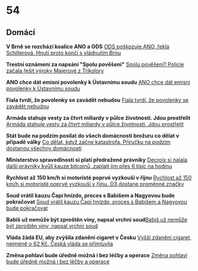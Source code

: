 # 54

## Domácí

**V Brně se rozchází koalice ANO a ODS** [ODS poškozuje ANO, řekla Schillerová. Hnutí proto končí s vládnutím Brnu](https://www.seznamzpravy.cz/clanek/domaci-zivot-v-cesku-ods-poskozuje-ano-rekla-schillerova-hnuti-proto-konci-s-vladnutim-brnu-279227)

**Trestní oznámení za napsání "Spolu pověšeni"** [Spolu pověšeni? Policie začala řešit výroky Majerové z Trikolory](https://www.novinky.cz/clanek/domaci-spolu-poveseni-sarapatka-podava-na-majerovou-trestni-oznameni-40526048)

**ANO chce dát emisní povolenky k Ústavnímu soudu** [ANO chce dát emisní povolenky k Ústavnímu soudu](https://www.echo24.cz/a/HnUrB/zpravy-domov-ano-emisni-povlenky-ustavni-soud)

**Fiala tvrdí, že povolenky se zavádět nebudou** [Fiala tvrdí, že povolenky se zavádět nebudou](https://x.com/P_Fiala/status/1937855579067965948)

**Armáda stahuje vesty za čtvrt miliardy v půlce životnosti. Jdou prostřelit** [Armáda stahuje vesty za čtvrt miliardy v půlce životnosti. Jdou prostřelit](https://www.novinky.cz/clanek/domaci-armada-stahuje-vesty-za-ctvrt-miliardy-v-pulce-zivotnosti-jdou-prostrelit-40526421)

**Stát bude na podzim posílat do všech domácností brožuru co dělat v případě války** [Co dělat, když začne katastrofa. Příručku na podzim dostanou všechny domácnosti](https://www.idnes.cz/zpravy/domaci/ministerstvo-vnitra-hasici-prirucka-koncept-72-hodin.A250620_143135_domaci_vank)

**Ministerstvo spravedlnosti si platí předražené právníky** [Decroix si najala další právníky kvůli kauze bitcoinů, zaplatí jim přes 6 tisíc na hodinu](https://www.idnes.cz/zpravy/domaci/ministerstvo-spravedlnosti-bitcoiny-advokatni-kancelar.A250621_102816_domaci_hovo)

**Rychlost až 150 km/h si motoristé poprvé vyzkouší v říjnu** [Rychlost až 150 km/h si motoristé poprvé vyzkouší v říjnu. D3 dostane proměnné značky](https://zdopravy.cz/rychlost-az-150-km-h-si-motoriste-poprve-vyzkousi-v-rijnu-d3-dostane-promenne-znacky-249067/)

**Soud vrátil kauzu Čapí hnízdo, proces s Babišem a Nagyovou bude pokračovat** [Soud vrátil kauzu Čapí hnízdo, proces s Babišem a Nagyovou bude pokračovat](https://www.idnes.cz/zpravy/domaci/capi-hnizdo-andrej-babis-odvolaci-soud-zaverecne-reci.A250620_102922_domaci_chtl)

**Babiš už nemůže být zproštěn viny, napsal vrchní soud**[Babiš už nemůže být zproštěn viny, napsal vrchní soud](https://www.novinky.cz/clanek/domaci-babis-uz-nemuze-byt-zprosten-viny-napsal-vrchni-soud-40527224)

**Vláda žádá EU, aby zvýšila zdanění cigaret v Česku** [Vyšší zdanění cigaret, nejméně o 62 Kč. Česká vláda se přimluvila](https://www.parlamentnilisty.cz/arena/monitor/Vyssi-zdaneni-cigaret-nejmene-o-62-Kc-Ceska-vlada-se-primluvila-775306)

**Změna pohlaví bude úředně možná i bez léčby a operace** [Změna pohlaví bude úředně možná i bez léčby a operace](https://www.novinky.cz/clanek/domaci-podminky-pro-uredni-zmenu-pohlavi-se-zmeni-40527641)

